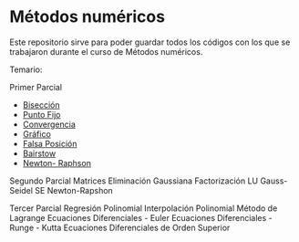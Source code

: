 # Métodos numéricos

Este repositorio sirve para poder guardar todos los códigos con los que se trabajaron durante el curso de Métodos numéricos.

Temario:

Primer Parcial
  - [Bisección](https://github.com/cesarau04/metodosnumericos/tree/master/parcial-1/biseccion)
  - [Punto Fijo](https://github.com/cesarau04/metodosnumericos/tree/master/parcial-1/punto-fijo)
  - [Convergencia](https://github.com/cesarau04/metodosnumericos/tree/master/parcial-1/convergencia)
  - [Gráfico](https://github.com/cesarau04/metodosnumericos/tree/master/parcial-1/grafico)
  - [Falsa Posición](https://github.com/cesarau04/metodosnumericos/tree/master/parcial-1/falsa-posicion)
  - [Bairstow](https://github.com/cesarau04/metodosnumericos/tree/master/parcial-1/bairstow)
  - [Newton- Raphson](https://github.com/cesarau04/metodosnumericos/tree/master/parcial-1/newton-raphson)

Segundo Parcial
  Matrices
  Eliminación Gaussiana
  Factorización LU
  Gauss- Seidel
  SE Newton-Rapshon

Tercer Parcial
  Regresión Polinomial
  Interpolación Polinomial
  Método de Lagrange
  Ecuaciones Diferenciales - Euler
  Ecuaciones Diferenciales - Runge - Kutta
  Ecuaciones Diferenciales de Orden Superior
